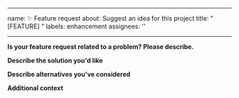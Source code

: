 <!-- .github/ISSUE_TEMPLATE/feature_request.md -->
---
name: ✨ Feature request
about: Suggest an idea for this project
title: "[FEATURE] <short description>"
labels: enhancement
assignees: ''

---

**Is your feature request related to a problem? Please describe.**

**Describe the solution you'd like**

**Describe alternatives you've considered**

**Additional context**
